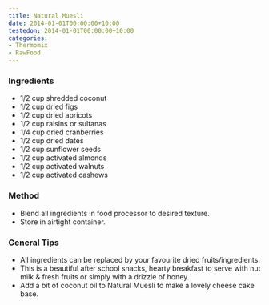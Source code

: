 ```yaml
---
title: Natural Muesli
date: 2014-01-01T00:00:00+10:00
testedon: 2014-01-01T00:00:00+10:00
categories:
- Thermomix
- RawFood
---
```










### Ingredients

* 1/2 cup shredded coconut
* 1/2 cup dried figs
* 1/2 cup dried apricots
* 1/2 cup raisins or sultanas
* 1/4 cup dried cranberries
* 1/2 cup dried dates
* 1/2 cup sunflower seeds
* 1/2 cup activated almonds
* 1/2 cup activated walnuts
* 1/2 cup activated cashews

### Method

* Blend all ingredients in food processor to desired texture.
* Store in airtight container.

### General Tips

* All ingredients can be replaced by your favourite dried fruits/ingredients.
* This is a beautiful after school snacks, hearty breakfast to serve with nut milk & fresh fruits or simply with a drizzle of honey.
* Add a bit of coconut oil to Natural Muesli to make a lovely cheese cake base.

